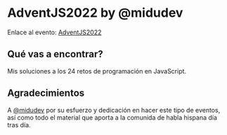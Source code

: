 # AdventJS2022 by @midudev

Enlace al evento: [AdventJS2022](https://adventjs.dev/es)

## Qué vas a encontrar?

Mis soluciones a los 24 retos de programación en JavaScript.

## Agradecimientos

A [@midudev](https://github.com/midudev) por su esfuerzo y dedicación en hacer este tipo de eventos, así como todo el material que aporta a la comunida de habla hispana día tras día.